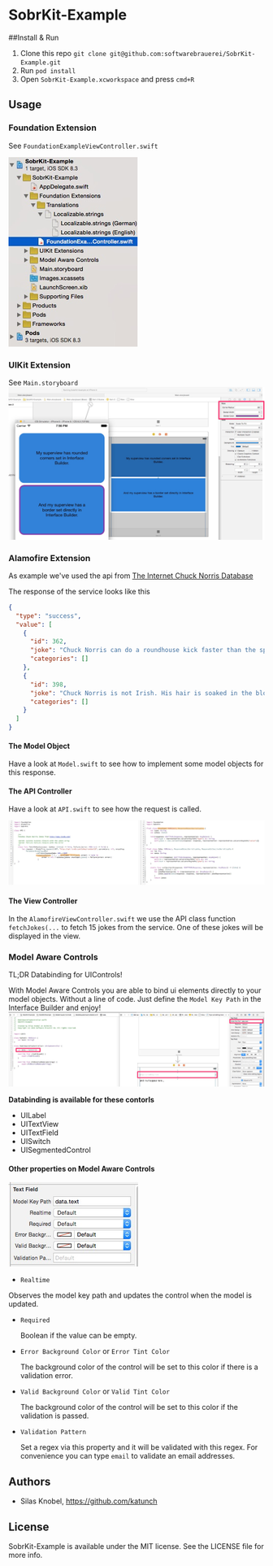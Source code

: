 SobrKit-Example
===============

##Install & Run
1. Clone this repo `git clone git@github.com:softwarebrauerei/SobrKit-Example.git`
2. Run `pod install`
3. Open `SobrKit-Example.xcworkspace` and press `cmd+R`

## Usage
### Foundation Extension
See `FoundationExampleViewController.swift`

![Folder Structure Foundation](https://raw.githubusercontent.com/softwarebrauerei/SobrKit-Example/master/assets/foundation-structure-screenshot.jpg)

### UIKit Extension
See `Main.storyboard`
![UIKit Extension Screenshot](https://raw.githubusercontent.com/softwarebrauerei/SobrKit-Example/master/assets/uikit-extension-screenshot.jpg)

### Alamofire Extension
As example we've used the api from [The Internet Chuck Norris Database](http://www.icndb.com/api/)

The response of the service looks like this

```json
{
  "type": "success",
  "value": [
    {
      "id": 362,
      "joke": "Chuck Norris can do a roundhouse kick faster than the speed of light. This means that if you turn on a light switch, you will be dead before the lightbulb turns on.",
      "categories": []
    },
    {
      "id": 398,
      "joke": "Chuck Norris is not Irish. His hair is soaked in the blood of his victims.",
      "categories": []
    }
  ]
}
```
#### The Model Object
Have a look at `Model.swift` to see how to implement some model objects for this response.

#### The API Controller
Have a look at `API.swift` to see how the request is called.

![Object Mapping](https://raw.githubusercontent.com/softwarebrauerei/SobrKit-Example/master/assets/alamofire-object-mapping-screenshot.jpg)

#### The View Controller
In the `AlamofireViewController.swift` we use the API class function `fetchJokes(...` to fetch 15 jokes from the service. One of these jokes will be displayed in the view.

### Model Aware Controls
TL;DR Databinding for UIControls!

With Model Aware Controls you are able to bind ui elements directly to your model objects. Without a line of code. Just define the `Model Key Path` in the Interface Builder and enjoy!
![Databinding](https://raw.githubusercontent.com/softwarebrauerei/SobrKit-Example/master/assets/databinding-screenshot.jpg)

**Databinding is available for these contorls**
* UILabel
* UITextView
* UITextField
* UISwitch
* UISegmentedControl

#### Other properties on Model Aware Controls
![Model Aware Options](https://raw.githubusercontent.com/softwarebrauerei/SobrKit-Example/master/assets/model-aware-options-screenshot.jpg)
* `Realtime`

 Observes the model key path and updates the control when the model is updated.

* `Required`

	Boolean if the value can be empty. 

* `Error Background Color` or `Error Tint Color`

	The background color of the control will be set to this color if there is a validation error.

* `Valid Background Color` or `Valid Tint Color`

	The background color of the control will be set to this color if the validation is passed. 

* `Validation Pattern`

	Set a regex via this property and it will be validated with this regex. For convenience you can type `email` to validate an email addresses.


## Authors

- Silas Knobel, https://github.com/katunch

## License

SobrKit-Example is available under the MIT license. See the LICENSE file for more info.
